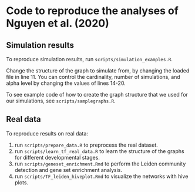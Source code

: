 # Code to reproduce the analyses of Nguyen et al. (2020)

## Simulation results

To reproduce simulation results, run `scripts/simulation_examples.R`.

Change the structure of the graph to simulate from, by changing the loaded file
in line 11. You can control the cardinality, number of simulations, and alpha
level by changing the values of lines 14-20.

To see example code of how to create the graph structure that we used for our
simulations, see `scripts/samplegraphs.R`.

## Real data

To reproduce results on real data:

1. run `scripts/prepare_data.R` to preprocess the real dataset.
2. run `scripts/learn_tf_real_data.R` to learn the structure of the graphs for different developmental stages.
3. run `scripts/geneset_enrichment.Rmd` to perform the Leiden community detection and gene set enrichment analysis.
4. run `scripts/TF_leiden_hiveplot.Rmd` to visualize the networks with hive plots.